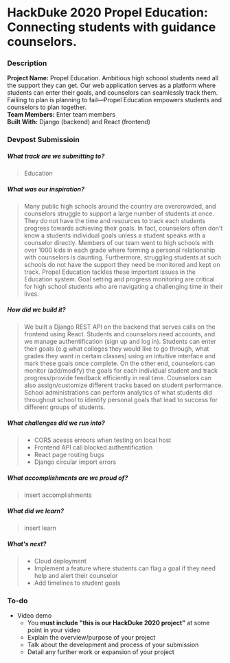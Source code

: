 # HackDuke 2020 Propel Education: Connecting students with guidance counselors. 

### Description
**Project Name:** Propel Education. Ambitious high schoool students need all the support they can get. Our web application serves as a platform where students can enter their goals, and counselors can seamlessly track them. Failiing to plan is planning to fail—Propel Education empowers students and counselors to plan together. <br>
**Team Members:** Enter team members<br>
**Built With:** Django (backend) and React (frontend) <br>

### Devpost Submissioin
##### What track are we submitting to?
> Education
##### What was our inspiration?
> Many public high schools around the country are overcrowded, and counselors struggle to support a large number of students at once. They do not have the time and resources to track each students progress towards achieving their goals. In fact, counselors often don't know a students individual goals unless a student speaks with a counselor directly. Members of our team went to high schools with over 1000 kids in each grade where forming a personal relationship with counselors is daunting. Furthermore, struggling students at such schools do not have the support they need be monitored and kept on track. Propel Education tackles these important issues in the Education system. Goal setting and progress monitoring are critical for high school students who are navigating a challenging time in their lives. 
##### How did we build it?
> We built a Django REST API on the backend that serves calls on the frontend using React. Students and counselors need accounts, and we manage authentification (sign up and log in). Students can enter their goals (e.g what colleges they would like to go through, what grades they want in certain classes) using an intuitive interface and mark these goals once complete. On the other end, counselors can monitor (add/modify) the goals for each individual student and track progress/provide feedback efficiently in real time. Counselors can also assign/customize different tracks based on student performance. School administrations can perform analytics of what students did throughout school to identify personal goals that lead to success for different groups of students. 
##### What challenges did we run into?
> - CORS acesss erroors when testing on local host
> - Frontend API call blocked authentification 
> - React page routing bugs
> - Django circular import errors
##### What accomplishments are we proud of?
> insert accomplishments
##### What did we learn?
> insert learn
##### What's next?
> - Cloud deployment
> - Implement a feature where students can flag a goal if they need help and alert their counselor 
> - Add timelines to student goals

### To-do
- Video demo
  - You **must include "this is our HackDuke 2020 project"** at some point in your video
  - Explain the overview/purpose of your project
  - Talk about the development and process of your submission
  - Detail any further work or expansion of your project
